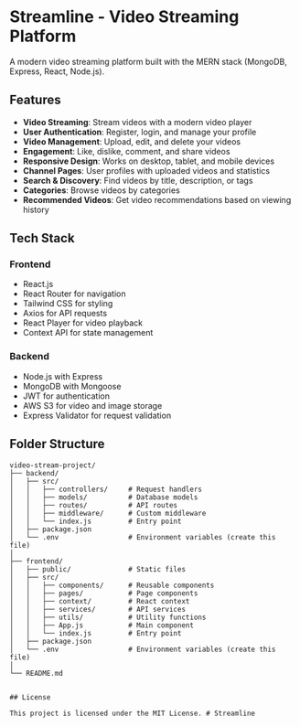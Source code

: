 # Streamline - Video Streaming Platform

A modern video streaming platform built with the MERN stack (MongoDB, Express, React, Node.js).

## Features

- **Video Streaming**: Stream videos with a modern video player
- **User Authentication**: Register, login, and manage your profile
- **Video Management**: Upload, edit, and delete your videos
- **Engagement**: Like, dislike, comment, and share videos
- **Responsive Design**: Works on desktop, tablet, and mobile devices
- **Channel Pages**: User profiles with uploaded videos and statistics
- **Search & Discovery**: Find videos by title, description, or tags
- **Categories**: Browse videos by categories
- **Recommended Videos**: Get video recommendations based on viewing history

## Tech Stack

### Frontend
- React.js
- React Router for navigation
- Tailwind CSS for styling
- Axios for API requests
- React Player for video playback
- Context API for state management

### Backend
- Node.js with Express
- MongoDB with Mongoose
- JWT for authentication
- AWS S3 for video and image storage
- Express Validator for request validation


## Folder Structure

```
video-stream-project/
├── backend/
│   ├── src/
│   │   ├── controllers/     # Request handlers
│   │   ├── models/          # Database models
│   │   ├── routes/          # API routes
│   │   ├── middleware/      # Custom middleware
│   │   └── index.js         # Entry point
│   ├── package.json
│   └── .env                 # Environment variables (create this file)
│
├── frontend/
│   ├── public/              # Static files
│   ├── src/
│   │   ├── components/      # Reusable components
│   │   ├── pages/           # Page components
│   │   ├── context/         # React context
│   │   ├── services/        # API services
│   │   ├── utils/           # Utility functions
│   │   ├── App.js           # Main component
│   │   └── index.js         # Entry point
│   ├── package.json
│   └── .env                 # Environment variables (create this file)
│
└── README.md


## License

This project is licensed under the MIT License. # Streamline
